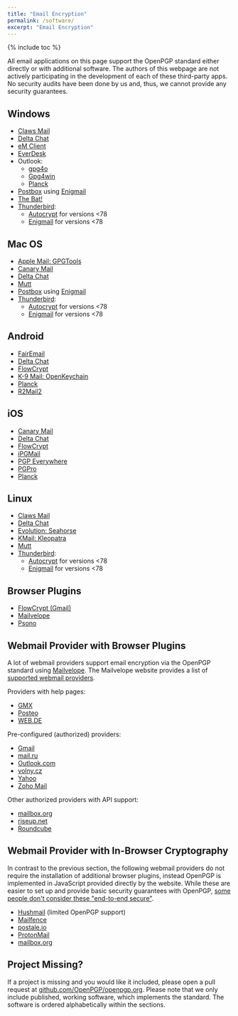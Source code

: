 ```yaml
---
title: "Email Encryption"
permalink: /software/
excerpt: "Email Encryption"
---
```


{% include toc %}

All email applications on this page support the OpenPGP standard either directly or with additional software.
The authors of this webpage are not actively participating in the development of each of these third-party apps.
No security audits have been done by us and, thus, we cannot provide any security guarantees.

## Windows

* [Claws Mail](/software/claws/)
* [Delta Chat](/software/deltachat)
* [eM Client](/software/emclient/)
* [EverDesk](/software/everdesk/)
* Outlook:
  * [gpg4o](/software/gpg4o/)
  * [Gpg4win](/software/gpg4win/)
  * [Planck](/software/planck/)
* [Postbox](/software/postbox/) using [Enigmail](/software/enigmail/)
* [The Bat!](/software/thebat/)
* [Thunderbird](/software/thunderbird):
  * [Autocrypt](/software/autocrypt/) for versions <78
  * [Enigmail](/software/enigmail/) for versions <78

## Mac OS

* [Apple Mail: GPGTools](/software/gpgtools/)
* [Canary Mail](/software/canary-mail/)
* [Delta Chat](/software/deltachat)
* [Mutt](/software/mutt/)
* [Postbox](/software/postbox/) using [Enigmail](/software/enigmail/)
* [Thunderbird](/software/thunderbird):
  * [Autocrypt](/software/autocrypt/) for versions <78
  * [Enigmail](/software/enigmail/) for versions <78

## Android

* [FairEmail](/software/fairemail/)
* [Delta Chat](/software/deltachat)
* [FlowCrypt](/software/flowcrypt/)
* [K-9 Mail: OpenKeychain](/software/openkeychain/)
* [Planck](/software/planck/)
* [R2Mail2](/software/r2mail2/)

## iOS

* [Canary Mail](/software/canary-mail/)
* [Delta Chat](/software/deltachat)
* [FlowCrypt](/software/flowcrypt/)
* [iPGMail](/software/ipgmail/)
* [PGP Everywhere](https://www.pgpeverywhere.com/)
* [PGPro](/software/pgpro/)
* [Planck](/software/planck/)

## Linux

* [Claws Mail](/software/claws/)
* [Delta Chat](/software/deltachat)
* [Evolution: Seahorse](/software/seahorse/)
* [KMail: Kleopatra](/software/kleopatra/)
* [Mutt](/software/mutt/)
* [Thunderbird](/software/thunderbird):
  * [Autocrypt](/software/autocrypt/) for versions <78
  * [Enigmail](/software/enigmail/) for versions <78

## Browser Plugins

* [FlowCrypt (Gmail)](/software/flowcrypt/)
* [Mailvelope](/software/mailvelope/)
* [Psono](/software/psono/)

## Webmail Provider with Browser Plugins

A lot of webmail providers support email encryption via the OpenPGP standard using [Mailvelope](/software/mailvelope/).
The Mailvelope website provides a list of [supported webmail providers](https://www.mailvelope.com/en/faq#mailer_list).

Providers with help pages:

* [GMX](https://hilfe.gmx.net/sicherheit/pgp/mailvelope-installieren.html)
* [Posteo](https://posteo.de/hilfe/wie-installiere-ich-eine-ende-zu-ende-verschluesselung-pgp-im-browser)
* [WEB.DE](https://hilfe.web.de/sicherheit/pgp/index.html)

Pre-configured (authorized) providers:

* [Gmail](https://mail.google.com/)
* [mail.ru](https://mail.ru/)
* [Outlook.com](https://outlook.live.com/owa/)
* [volny.cz](https://volny.cz/)
* [Yahoo](https://login.yahoo.com/)
* [Zoho Mail](https://www.zoho.eu/mail/)

Other authorized providers with API support:

* [mailbox.org](https://mailbox.org/)
* [riseup.net](https://mail.riseup.net/)
* [Roundcube](https://roundcube.net/)

## Webmail Provider with In-Browser Cryptography

In contrast to the previous section, the following webmail providers do not require the installation of additional browser plugins, instead OpenPGP is implemented in JavaScript provided directly by the website.
While these are easier to set up and provide basic security guarantees with OpenPGP, [some people don't consider these "end-to-end secure"](https://tonyarcieri.com/whats-wrong-with-webcrypto).

* [Hushmail](https://www.hushmail.com/) (limited OpenPGP support)
* [Mailfence](https://www.mailfence.com/)
* [postale.io](https://postale.io/)
* [ProtonMail](https://protonmail.com/)
* [mailbox.org](https://mailbox.org/)

## Project Missing?

If a project is missing and you would like it included, please open a pull request at [github.com/OpenPGP/openpgp.org](https://github.com/OpenPGP/openpgp.org).
Please note that we only include published, working software, which implements the standard.
The software is ordered alphabetically within the sections.
